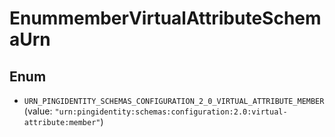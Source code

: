 

# EnummemberVirtualAttributeSchemaUrn

## Enum


* `URN_PINGIDENTITY_SCHEMAS_CONFIGURATION_2_0_VIRTUAL_ATTRIBUTE_MEMBER` (value: `"urn:pingidentity:schemas:configuration:2.0:virtual-attribute:member"`)



